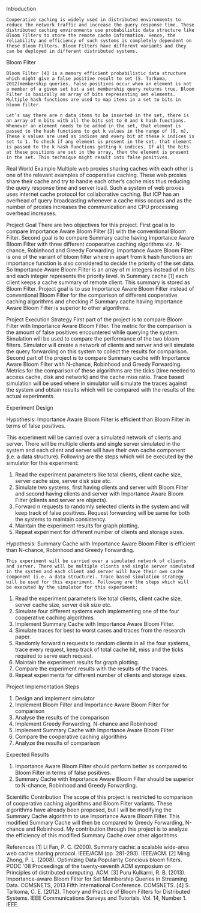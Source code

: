 Introduction
	
	Cooperative caching is widely used in distributed environments to reduce the network traffic and increase the query response time. These distributed caching environments use probabilistic data structure like Bloom Filters to store the remote cache information. Hence, the reliability and efficiency of such systems is completely dependent on these Bloom Filters. Bloom Filters have different variants and they can be deployed in different distributed systems. 

Bloom Filter	

	Bloom Filter [4] is a memory efficient probabilistic data structure which might give a false positive result to set (S. Tarkoma, 2012)membership queries. False positives occur when an element is not a member of a given set but a set membership query returns true. Bloom Filter is basically an array of bits representing set elements. Multiple hash functions are used to map items in a set to bits in bloom filter.  
	
	Let’s say there are n data items to be inserted in the set, there is an array of m bits with all the bits set to 0 and k hash functions. Whenever an element needs to be added in the set, that element is passed to the hash functions to get k values in the range of [0, m). These k values are used as indices and every bit at these k indices is set to 1. To check if any element is present in the set, that element is passed to the k hash functions getting k indices. If all the bits at these positions are set in the array, then the element is present in the set. This technique might result into false positives.  

Real World Example
	Multiple web proxies sharing caches with each other is one of the relevant examples of cooperative caching. These web proxies share their cache and try to handle each other’s cache miss thus reducing the query response time and server load. Such a system of web proxies uses internet cache protocol for collaborative caching. But ICP has an overhead of query broadcasting whenever a cache miss occurs and as the number of proxies increases the communication and CPU processing overhead increases.


Project Goal
	There are two objectives for this project. First goal is to compare Importance Aware Bloom Filter [3] with the conventional Bloom Filter. Second goal is to compare Summary cache having Importance Aware Bloom Filter with three different cooperative caching algorithms viz. N-chance, Robinhood and Greedy Forwarding.
	Importance Aware Bloom Filter is one of the variant of bloom filter where in apart from k hash functions an importance function is also considered to decide the priority of the set data. So Importance Aware Bloom Filter is an array of m integers instead of m bits and each integer represents the priority level.
	In Summary cache [1] each client keeps a cache summary of remote client. This summary is stored as Bloom Filter. Project goal is to use Importance Aware Bloom Filter instead of conventional Bloom Filter for the comparison of different cooperative caching algorithms and checking if Summary cache having Importance Aware Bloom Filter is superior to other algorithms.

Project Execution Strategy
	First part of the project is to compare Bloom Filter with Importance Aware Bloom Filter. The metric for the comparison is the amount of false positives encountered while querying the system. Simulation will be used to compare the performance of the two bloom filters. Simulator will create a network of clients and server and will simulate the query forwarding on this system to collect the results for comparison.
	Second part of the project is to compare Summary cache with Importance Aware Bloom Filter with N-chance, Robinhood and Greedy Forwarding. Metrics for the comparison of these algorithms are the ticks (time needed to access cache, disk and network) and the cache miss ratio. Trace based simulation will be used where in simulator will simulate the traces against the system and obtain results which will be compared with the results of the actual experiments.

Experiment Design

Hypothesis: Importance Aware Bloom Filter is efficient than Bloom Filter in terms of false positives.	

This experiment will be carried over a simulated network of clients and server. There will be multiple clients and single server simulated in the system and each client and server will have their own cache component (i.e. a data structure).  Following are the steps which will be executed by the simulator for this experiment:

1. Read the experiment parameters like total clients, client cache size, server cache size, server disk size etc.
2. Simulate two systems, first having clients and server with Bloom Filter and second having clients and server with Importance Aware Bloom Filter (clients and server are objects).
3. Forward n requests to randomly selected clients in the system and will keep track of false positives. Request forwarding will be same for both the systems to maintain consistency.
4. Maintain the experiment results for graph plotting.
5. Repeat experiment for different number of clients and storage sizes.

Hypothesis: Summary Cache with Importance Aware Bloom Filter is efficient than N-chance, Robinhood and Greedy Forwarding.

	This experiment will be carried over a simulated network of clients and server. There will be multiple clients and single server simulated in the system and each client and server will have their own cache component (i.e. a data structure). Trace based simulation strategy will be used for this experiment. Following are the steps which will be executed by the simulator for this experiment:

1. Read the experiment parameters like total clients, client cache size, server cache size, server disk size etc.
2. Simulate four different systems each implementing one of the four cooperative caching algorithms.
3. Implement Summary Cache with Importance Aware Bloom Filter.
4. Simulate traces for best to worst cases and traces from the research paper.
5. Randomly forward n requests to random clients in all the four systems, trace every request, keep track of total cache hit, miss and the ticks required to serve each request.
6. Maintain the experiment results for graph plotting.
7. Compare the experiment results with the results of the traces.
8. Repeat experiments for different number of clients and storage sizes.

Project Implementation Steps

1. Design and implement simulator
2. Implement Bloom Filter and Importance Aware Bloom Filter for comparison
3. Analyse the results of the comparison
4. Implement Greedy Forwarding, N-chance and Robinhood
5. Implement Summary Cache with Importance Aware Bloom Filter
6. Compare the cooperative caching algorithms
7. Analyze the results of comparison

Expected Results

1. Importance Aware Bloom Filter should perform better as compared to Bloom Filter in terms of false positives.
2. Summary Cache with Importance Aware Bloom Filter should be superior to N-chance, Robinhood and Greedy Forwarding.

Scientific Contribution
	The scope of this project is restricted to comparison of cooperative caching algorithms and Bloom Filter variants. These algorithms have already been proposed, but I will be modifying the Summary Cache algorithm to use Importance Aware Bloom Filter. This modified Summary Cache will then be compared to Greedy Forwarding, N-chance and Robinhood. My contribution through this project is to analyze the efficiency of this modified Summary Cache over other algorithms.

References
[1] Li Fan, P. C. (2000). Summary cache: a scalable wide-area web cache sharing protocol. IEEE/ACM (pp. 281-293). IEEE/ACM.
[2] Ming Zhong, P. L. (2008). Optimizing Data Popularity Concious bloom filters. PODC '08 Proceedings of the twenty-seventh ACM symposium on Principles of distributed computing. ACM.
[3] Puru Kulkarni, R. B. (2013). Importance-aware Bloom Filter for Set Membership Queries in Streaming Data. COMSNETS, 2013 Fifth International Conference. COMSNETS.
[4] S. Tarkoma, C. E. (2012). Theory and Practice of Bloom Filters for Distributed Systems. IEEE Communications Surveys and Tutorials. Vol. 14, Number 1. IEEE.

